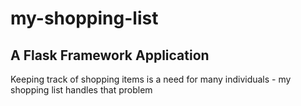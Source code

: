 # my-shopping-list
## A Flask Framework Application
Keeping track of shopping items is a need for many individuals - my shopping list handles that problem
